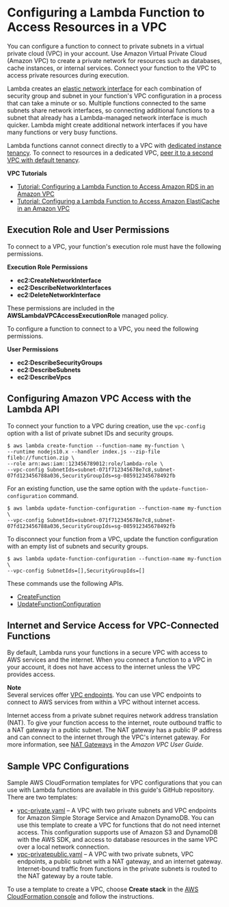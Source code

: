 # Configuring a Lambda Function to Access Resources in a VPC<a name="configuration-vpc"></a>

You can configure a function to connect to private subnets in a virtual private cloud \(VPC\) in your account\. Use Amazon Virtual Private Cloud \(Amazon VPC\) to create a private network for resources such as databases, cache instances, or internal services\. Connect your function to the VPC to access private resources during execution\.

Lambda creates an [elastic network interface](https://docs.aws.amazon.com/vpc/latest/userguide/VPC_ElasticNetworkInterfaces.html) for each combination of security group and subnet in your function's VPC configuration in a process that can take a minute or so\.  Multiple functions connected to the same subnets share network interfaces, so connecting additional functions to a subnet that already has a Lambda\-managed network interface is much quicker\. Lambda might create additional network interfaces if you have many functions or very busy functions\.

Lambda functions cannot connect directly to a VPC with [dedicated instance tenancy](https://docs.aws.amazon.com/AWSEC2/latest/UserGuide/dedicated-instance.html)\. To connect to resources in a dedicated VPC, [peer it to a second VPC with default tenancy](https://aws.amazon.com/premiumsupport/knowledge-center/lambda-dedicated-vpc/)\.

**VPC Tutorials**
+ [Tutorial: Configuring a Lambda Function to Access Amazon RDS in an Amazon VPC](services-rds-tutorial.md)
+ [Tutorial: Configuring a Lambda Function to Access Amazon ElastiCache in an Amazon VPC](services-elasticache-tutorial.md)

## Execution Role and User Permissions<a name="vpc-permissions"></a>

To connect to a VPC, your function's execution role must have the following permissions\.

**Execution Role Permissions**
+ **ec2:CreateNetworkInterface**
+ **ec2:DescribeNetworkInterfaces**
+ **ec2:DeleteNetworkInterface**

These permissions are included in the **AWSLambdaVPCAccessExecutionRole** managed policy\.

To configure a function to connect to a VPC, you need the following permissions\.

**User Permissions**
+ **ec2:DescribeSecurityGroups**
+ **ec2:DescribeSubnets**
+ **ec2:DescribeVpcs**

## Configuring Amazon VPC Access with the Lambda API<a name="vpc-configuring"></a>

To connect your function to a VPC during creation, use the `vpc-config` option with a list of private subnet IDs and security groups\.

```
$ aws lambda create-function --function-name my-function \
--runtime nodejs10.x --handler index.js --zip-file fileb://function.zip \
--role arn:aws:iam::123456789012:role/lambda-role \
--vpc-config SubnetIds=subnet-071f712345678e7c8,subnet-07fd123456788a036,SecurityGroupIds=sg-085912345678492fb
```

For an existing function, use the same option with the `update-function-configuration` command\.

```
$ aws lambda update-function-configuration --function-name my-function \
--vpc-config SubnetIds=subnet-071f712345678e7c8,subnet-07fd123456788a036,SecurityGroupIds=sg-085912345678492fb
```

To disconnect your function from a VPC, update the function configuration with an empty list of subnets and security groups\.

```
$ aws lambda update-function-configuration --function-name my-function \
--vpc-config SubnetIds=[],SecurityGroupIds=[]
```

These commands use the following APIs\.
+ [CreateFunction](API_CreateFunction.md)
+ [UpdateFunctionConfiguration](API_UpdateFunctionConfiguration.md)

## Internet and Service Access for VPC\-Connected Functions<a name="vpc-internet"></a>

By default, Lambda runs your functions in a secure VPC with access to AWS services and the internet\. When you connect a function to a VPC in your account, it does not have access to the internet unless the VPC provides access\.

**Note**  
Several services offer [VPC endpoints](https://docs.aws.amazon.com/vpc/latest/userguide/vpc-endpoints.html)\. You can use VPC endpoints to connect to AWS services from within a VPC without internet access\.

Internet access from a private subnet requires network address translation \(NAT\)\. To give your function access to the internet, route outbound traffic to a NAT gateway in a public subnet\. The NAT gateway has a public IP address and can connect to the internet through the VPC's internet gateway\. For more information, see [NAT Gateways](https://docs.aws.amazon.com/vpc/latest/userguide/vpc-nat-gateway.html) in the *Amazon VPC User Guide*\.

## Sample VPC Configurations<a name="vpc-samples"></a>

Sample AWS CloudFormation templates for VPC configurations that you can use with Lambda functions are available in this guide's GitHub repository\. There are two templates:
+ [vpc\-private\.yaml](https://github.com/awsdocs/aws-lambda-developer-guide/blob/master/templates/vpc-private.yaml) – A VPC with two private subnets and VPC endpoints for Amazon Simple Storage Service and Amazon DynamoDB\. You can use this template to create a VPC for functions that do not need internet access\. This configuration supports use of Amazon S3 and DynamoDB with the AWS SDK, and access to database resources in the same VPC over a local network connection\.
+ [vpc\-privatepublic\.yaml](https://github.com/awsdocs/aws-lambda-developer-guide/blob/master/templates/vpc-privatepublic.yaml) – A VPC with two private subnets, VPC endpoints, a public subnet with a NAT gateway, and an internet gateway\. Internet\-bound traffic from functions in the private subnets is routed to the NAT gateway by a route table\.

To use a template to create a VPC, choose **Create stack** in the [AWS CloudFormation console](https://console.aws.amazon.com/cloudformation) and follow the instructions\.
